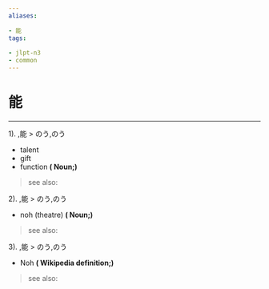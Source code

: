 ```yaml
---
aliases:
    
- 能
tags:
    
- jlpt-n3
- common
---
```


# 能
---
1).
,能 > のう,のう

- talent
- gift
- function
**( Noun;)**
> see also: 
            
2).
,能 > のう,のう

- noh (theatre)
**( Noun;)**
> see also: 
            
3).
,能 > のう,のう

- Noh
**( Wikipedia definition;)**
> see also: 
            